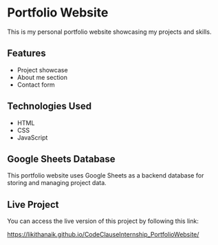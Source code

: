 # Portfolio Website

This is my personal portfolio website showcasing my projects and skills.

## Features

- Project showcase
- About me section
- Contact form

## Technologies Used

- HTML
- CSS
- JavaScript

## Google Sheets Database

This portfolio website uses Google Sheets as a backend database for storing and managing project data.

## Live Project

You can access the live version of this project by following this link:

https://likithanaik.github.io/CodeClauseInternship_PortfolioWebsite/
